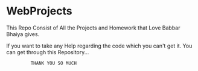 # WebProjects
This Repo Consist of All the Projects and Homework that Love Babbar Bhaiya gives.

If you want to take any Help regarding the code which you can't get it. You can get through this Repository...

             THANK YOU SO MUCH
